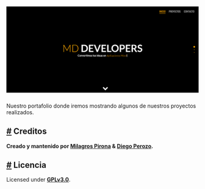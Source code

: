 <h1 align="center">
  <a href="#" aria-hidden="true"><img src="https://raw.githubusercontent.com/MD-Developers/portafolio/main/media/thumbail.png" alt="Write-Your-Card" width="1200" /></a>
</h1>

<div align="center">



</div>

Nuestro portafolio donde iremos mostrando algunos de nuestros proyectos realizados.

<h2><a id="credits" href="#credits" aria-hidden="true">#</a> Creditos</h2>

**Creado y mantenido por [Milagros Pirona](https://github.com/MilagrosPirona) & [Diego Perozo](https://github.com/DiegoPerozo).**

<h2><a id="licencia" href="#licencia" aria-hidden="true">#</a> Licencia</h2>

Licensed under **[GPLv3.0](LICENSE.md)**.
